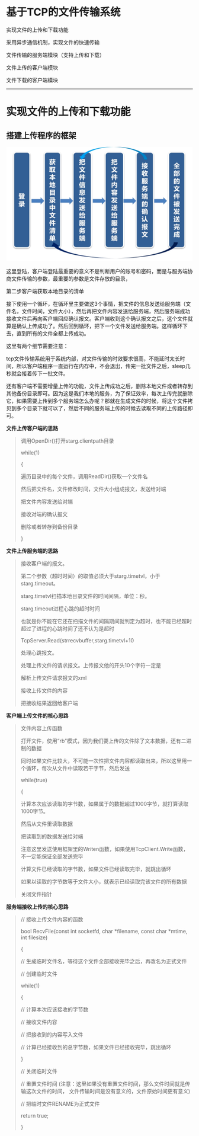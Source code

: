 # 基于TCP的文件传输系统

实现文件的上传和下载功能

采用异步通信机制，实现文件的快速传输

文件传输的服务端模块（支持上传和下载）

文件上传的客户端模块

文件下载的客户端模块

---

# 实现文件的上传和下载功能

## 搭建上传程序的框架

![](./img/QQ截图20220407221200.png)

这里登陆，客户端登陆最重要的意义不是判断用户的账号和密码，而是与服务端协商文件传输的参数，最重要的参数是文件存放的目录，

第二步客户端获取本地目录的清单

接下使用一个循环，在循环里主要做这3个事情，把文件的信息发送给服务端（文件名，文件时间，文件大小），然后再把文件内容发送给服务端，然后服务端成功接收文件后再向客户端回应确认报文。客户端收到这个确认报文之后，这个文件就算是确认上传成功了。然后回到循环，把下一个文件发送给服务端。这样循环下去，直到所有的文件全都上传成功。

这里有两个细节需要注意：

tcp文件传输系统用于系统内部，对文件传输的时效要求很高，不能延时太长时间，所以客户端程序一直运行在内存中，不会退出，传完一批文件之后，sleep几秒就会接着传下一批文件。

还有客户端不需要增量上传的功能，文件上传成功之后，删除本地文件或者转存到其他备份目录即可。因为这是我们本地的服务，为了保证效率，每次上传完就删除它，如果需要上传到多个服务端怎么办呢？那就在生成文件的时候，将这个文件拷贝到多个目录下就可以了，然后不同的服务端上传的时候去读取不同的上传路径即可。

**文件上传客户端的思路**

> 调用OpenDir()打开starg.clientpath目录
>
>  while(1)
>
>  {
>
> 遍历目录中的每个文件，调用ReadDir()获取一个文件名
>
>  然后把文件名，文件修改时间，文件大小组成报文，发送给对端
>
>  把文件内容发送给对端
>
>  接收对端的确认报文
>
>  删除或者转存到备份目录
>
>  }

**文件上传服务端的思路**

> 接收客户端的报文。
>
> 第二个参数（超时时间）的取值必须大于starg.timetvl，小于starg.timeout。
>
>  starg.timetvl扫描本地目录文件的时间间隔，单位：秒。
>
>   starg.timeout进程心跳的超时时间
>
>  也就是你不能在它还在扫描文件的间隔期间就判定为超时，也不能已经超时超过了进程的心跳时间了还不认为是超时
>
>   TcpServer.Read(strrecvbuffer,starg.timetvl+10
>
>  处理心跳报文。
>
>   处理上传文件的请求报文。上传报文他的开头10个字符一定是<filename>
>
>    解析上传文件请求报文的xml
>
>    接收上传文件的内容
>
>   把接收结果返回给客户端

**客户端上传文件的核心思路**

> 文件内容上传函数
>
>  打开文件，使用“rb"模式，因为我们要上传的文件除了文本数据，还有二进制的数据
>
> 同时如果文件比较大，不可能一次性把文件内容都读取出来，所以这里用一个循环，每次从文件中读取若干字节，然后发送
>
>  while(true)
>
>  {
>
>  计算本次应该读取的字节数，如果属于的数据超过1000字节，就打算读取1000字节。
>
>  然后从文件里读取数据
>
>  把读取到的数据发送给对端
>
>  注意这里发送使用框架里的Writen函数，如果使用TcpClient.Write函数，不一定能保证全部发送完毕
>
> 计算文件已经读取的字节数，如果文件已经读取完毕，就跳出循环
>
>  如果以读取的字节数等于文件大小，就表示已经读取完该文件的所有数据
>
>   关闭文件指针

**服务端接收上传的核心思路**

> // 接收上传文件内容的函数
>
> bool RecvFile(const int socketfd, char *filename, const char *mtime, int filesize)
>
> {
>
>  // 生成临时文件名，等待这个文件全部接收完毕之后，再改名为正式文件
>
>  // 创建临时文件
>
>  while(1)
>
>  {
>
>   // 计算本次应该接收的字节数
>
>   // 接收文件内容
>
>   // 把接收到的内容写入文件
>
>   // 计算已经接收到的总字节数，如果文件已经接收完毕，跳出循环
>
>  }
>
>  // 关闭临时文件
>
>  // 重置文件时间 (注意：这里如果没有重置文件时间，那么文件时间就是传输这次文件的时间， 文件传输时间是没有意义的，文件原始时间更有意义)
>
>  // 把临时文件RENAME为正式文件
>
>  return true;
>
> }
